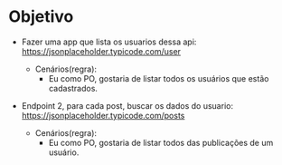 # Objetivo

* Fazer uma app que lista os usuarios dessa api:
	https://jsonplaceholder.typicode.com/user
  - Cenários(regra):
	- Eu como PO, gostaria de listar todos os usuários que estão cadastrados.
	
* Endpoint 2, para cada post, buscar os dados do usuario:
	https://jsonplaceholder.typicode.com/posts
  - Cenários(regra):
	- Eu como PO, gostaria de listar todos das publicações de um usuário. 
